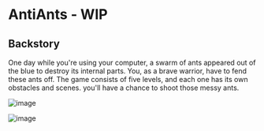 # AntiAnts - WIP


## Backstory 
One day while you're using your computer, a swarm of ants appeared out of the blue to destroy its internal parts.
You, as a brave warrior, have to fend these ants off. The game consists of five levels, and each one has its own obstacles and scenes.
 you'll have a chance to shoot those messy ants.
 
 ![image](https://user-images.githubusercontent.com/101400590/171388741-0130c00d-cd87-439f-8227-0b3aaae758b2.png)

![image](https://user-images.githubusercontent.com/101400590/171390200-0fd2dad8-7d05-4e98-ba86-3fa5c17ea396.png)
